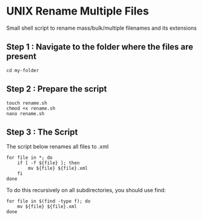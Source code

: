 # UNIX Rename Multiple Files
Small shell script to rename mass/bulk/multiple filenames and its extensions

## Step 1 : Navigate to the folder where the files are present
    
    cd my-folder
    
## Step 2 : Prepare the script
   
    touch rename.sh
    chmod +x rename.sh
    nano rename.sh

## Step 3 : The Script

The script below renames all files to .xml

    for file in *; do
        if [ -f ${file} ]; then
            mv ${file} ${file}.xml
        fi
    done

To do this recursively on all subdirectories, you should use find:

    for file in $(find -type f); do
        mv ${file} ${file}.xml
    done



